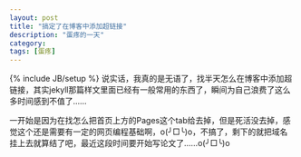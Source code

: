 ```yaml
---
layout: post
title: "搞定了在博客中添加超链接"
description: "蛋疼的一天"
category: 
tags: [蛋疼]
---
```

{% include JB/setup %}
说实话，我真的是无语了，找半天怎么在博客中添加超链接，其实jekyll那篇样文里面已经有一般常用的东西了，瞬间为自己浪费了这么多时间感到不值了……

一开始是因为在找怎么把首页上方的Pages这个tab给去掉，但是死活没去掉，感觉这个还是需要有一定的网页编程基础啊，o(╯□╰)o，不搞了，剩下的就把域名挂上去就算结了吧，最近这段时间要开始写论文了……o(╯□╰)o


